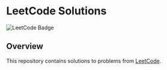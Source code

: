 # LeetCode Solutions

![LeetCode Badge](https://img.shields.io/badge/LeetCode-Solutions-orange)

## Overview
This repository contains solutions to problems from [LeetCode](https://leetcode.com/). 
